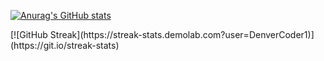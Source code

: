 [![Anurag's GitHub stats](https://github-readme-stats.vercel.app/api?username=RanafaB18)](https://github.com/anuraghazra/github-readme-stats)
<p>[![GitHub Streak](https://streak-stats.demolab.com?user=DenverCoder1)](https://git.io/streak-stats)</p>
